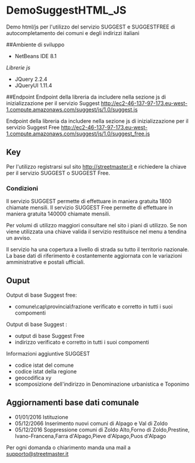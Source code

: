 # DemoSuggestHTML_JS
Demo html/js per l'utilizzo del servizio SUGGEST e SUGGESTFREE di autocompletamento dei comuni e degli indirizzi italiani 

##Ambiente di sviluppo
  - NetBeans IDE 8.1
  
*Librerie js*
  - JQuery 2.2.4
  - JQueryUI 1.11.4

##Endpoint
Endpoint della libreria da includere nella sezione js di inizializzazione per il servizio Suggest 
    http://ec2-46-137-97-173.eu-west-1.compute.amazonaws.com/suggest/js/1.0/suggest.js
    
Endpoint della libreria da includere nella sezione js di inizializzazione per il servizio Suggest Free 
        http://ec2-46-137-97-173.eu-west-1.compute.amazonaws.com/suggest/js/1.0/suggest_free.js

## Key
Per l'utilizzo registrarsi sul sito http://streetmaster.it e richiedere la chiave per il servizio SUGGEST o SUGGEST Free.

### Condizioni
Il servizio SUGGEST permette di effettuare in maniera gratuita 1800 chiamate mensili.
Il servizio SUGGEST Free permette di effettuare in maniera gratuita 140000 chiamate mensili. 

Per volumi di utilizzo maggiori consultare nel sito i piani di utilizzo.
Se non viene utilizzata una chiave valida il servizio restituisce nel menu a tendina un avviso.

Il servizio ha una copertura a livello di strada su tutto il territorio nazionale.
La base dati di riferimento è costantemente aggiornata con le variazioni amministrative e postali ufficiali.

## Ouput
Output di base Suggest free:
  - comune\\cap\provincia\frazione verificato e corretto in tutti i suoi compomenti
  
Output di base Suggest :  
  - output di base Suggest Free
  - indirizzo verificato e corretto in tutti i suoi compomenti
  
Informazioni aggiuntive SUGGEST  
 - codice istat del comune
 - codice istat della regione
 - geocodifica xy
 - scomposizione dell'indirizzo in Denominazione urbanistica e Toponimo 

## Aggiornamenti base dati comunale
  - 01/01/2016 Istituzione
  - 05/12/2066 Inserimento nuovi comuni di Alpago e Val di Zoldo
  - 05/12/2016 Soppressione comuni di Zoldo Alto,Forno di Zoldo,Prestine, Ivano-Francena,Farra d'Alpago,Pieve d'Alpago,Puos d'Alpago
  

Per ogni domanda o chiarimento manda una mail a supporto@streetmaster.it


